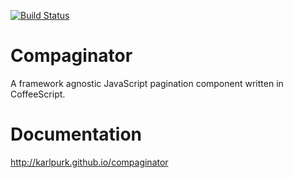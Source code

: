 [![Build Status](https://travis-ci.org/KarlPurk/jsmapper.png)](https://travis-ci.org/KarlPurk/compaginator)

Compaginator
=================

A framework agnostic JavaScript pagination component written in CoffeeScript.

Documentation
=================
http://karlpurk.github.io/compaginator
